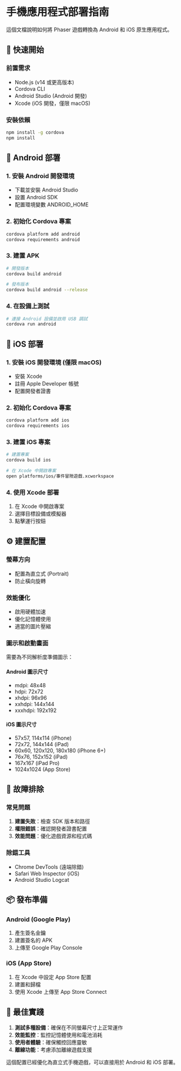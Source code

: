 # 手機應用程式部署指南

這個文檔說明如何將 Phaser 遊戲轉換為 Android 和 iOS 原生應用程式。

## 🚀 快速開始

### 前置需求
- Node.js (v14 或更高版本)
- Cordova CLI
- Android Studio (Android 開發)
- Xcode (iOS 開發，僅限 macOS)

### 安裝依賴
```bash
npm install -g cordova
npm install
```

## 📱 Android 部署

### 1. 安裝 Android 開發環境
- 下載並安裝 Android Studio
- 設置 Android SDK
- 配置環境變數 ANDROID_HOME

### 2. 初始化 Cordova 專案
```bash
cordova platform add android
cordova requirements android
```

### 3. 建置 APK
```bash
# 開發版本
cordova build android

# 發布版本
cordova build android --release
```

### 4. 在設備上測試
```bash
# 連接 Android 設備並啟用 USB 調試
cordova run android
```

## 🍎 iOS 部署

### 1. 安裝 iOS 開發環境 (僅限 macOS)
- 安裝 Xcode
- 註冊 Apple Developer 帳號
- 配置開發者證書

### 2. 初始化 Cordova 專案
```bash
cordova platform add ios
cordova requirements ios
```

### 3. 建置 iOS 專案
```bash
# 建置專案
cordova build ios

# 在 Xcode 中開啟專案
open platforms/ios/事件冒險遊戲.xcworkspace
```

### 4. 使用 Xcode 部署
1. 在 Xcode 中開啟專案
2. 選擇目標設備或模擬器
3. 點擊運行按鈕

## ⚙️ 建置配置

### 螢幕方向
- 配置為直立式 (Portrait)
- 防止橫向旋轉

### 效能優化
- 啟用硬體加速
- 優化記憶體使用
- 適當的圖片壓縮

### 圖示和啟動畫面
需要為不同解析度準備圖示：

#### Android 圖示尺寸
- mdpi: 48x48
- hdpi: 72x72
- xhdpi: 96x96
- xxhdpi: 144x144
- xxxhdpi: 192x192

#### iOS 圖示尺寸
- 57x57, 114x114 (iPhone)
- 72x72, 144x144 (iPad)
- 60x60, 120x120, 180x180 (iPhone 6+)
- 76x76, 152x152 (iPad)
- 167x167 (iPad Pro)
- 1024x1024 (App Store)

## 🔧 故障排除

### 常見問題
1. **建置失敗**：檢查 SDK 版本和路徑
2. **權限錯誤**：確認開發者證書配置
3. **效能問題**：優化遊戲資源和程式碼

### 除錯工具
- Chrome DevTools (遠端除錯)
- Safari Web Inspector (iOS)
- Android Studio Logcat

## 📦 發布準備

### Android (Google Play)
1. 產生簽名金鑰
2. 建置簽名的 APK
3. 上傳至 Google Play Console

### iOS (App Store)
1. 在 Xcode 中設定 App Store 配置
2. 建置和歸檔
3. 使用 Xcode 上傳至 App Store Connect

## 🎯 最佳實踐

1. **測試多種設備**：確保在不同螢幕尺寸上正常運作
2. **效能監控**：監控記憶體使用和電池消耗
3. **使用者體驗**：確保觸控回應靈敏
4. **離線功能**：考慮添加離線遊戲支援

這個配置已經優化為直立式手機遊戲，可以直接用於 Android 和 iOS 部署。